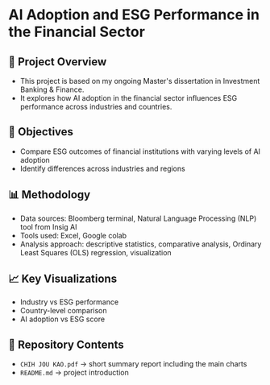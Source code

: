 # AI Adoption and ESG Performance in the Financial Sector

## 📌 Project Overview
- This project is based on my ongoing Master's dissertation in Investment Banking & Finance.  
- It explores how AI adoption in the financial sector influences ESG performance across industries and countries.

## 🎯 Objectives
- Compare ESG outcomes of financial institutions with varying levels of AI adoption
- Identify differences across industries and regions

## 📊 Methodology
- Data sources: Bloomberg terminal, Natural Language Processing (NLP) tool from Insig AI
- Tools used: Excel, Google colab
- Analysis approach: descriptive statistics, comparative analysis, Ordinary Least Squares (OLS) regression, visualization

## 📈 Key Visualizations
- Industry vs ESG performance 
- Country-level comparison 
- AI adoption vs ESG score

## 📂 Repository Contents
- `CHIH JOU KAO.pdf` → short summary report including the main charts
- `README.md` → project introduction

